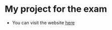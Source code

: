 # My project for the exam
- You can visit the website  [here](https://vekay1.github.io/Leasing-From-D-M.io/Index.html)
